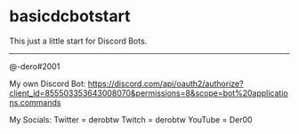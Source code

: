 # basicdcbotstart
This just a little start for Discord Bots.

--------------------------------------------------
@-dero#2001

My own Discord Bot:
https://discord.com/api/oauth2/authorize?client_id=855503353643008070&permissions=8&scope=bot%20applications.commands

My Socials:
Twitter = derobtw
Twitch = derobtw
YouTube = Der00
